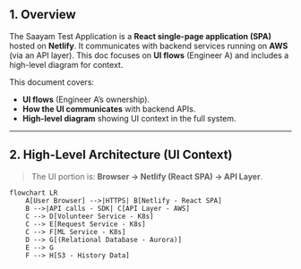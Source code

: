 ## 1. Overview
The Saayam Test Application is a **React single-page application (SPA)** hosted on **Netlify**. It communicates with backend services running on **AWS** (via an API layer). This doc focuses on **UI flows** (Engineer A) and includes a high-level diagram for context.

This document covers:
- **UI flows** (Engineer A’s ownership).
- **How the UI communicates** with backend APIs.
- **High-level diagram** showing UI context in the full system.

---

## 2. High-Level Architecture (UI Context)
> The UI portion is: **Browser → Netlify (React SPA) → API Layer**.

```mermaid
flowchart LR
    A[User Browser] -->|HTTPS| B[Netlify - React SPA]
    B -->|API calls - SDK| C[API Layer - AWS]
    C --> D[Volunteer Service - K8s]
    C --> E[Request Service - K8s]
    C --> F[ML Service - K8s]
    D --> G[(Relational Database - Aurora)]
    E --> G
    F --> H[S3 - History Data]
